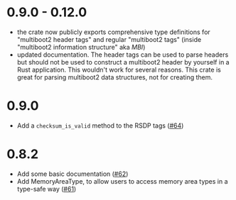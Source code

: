 # 0.9.0 - 0.12.0
- the crate now publicly exports comprehensive type definitions for "multiboot2 header tags"
  and regular "multiboot2 tags" (inside "multiboot2 information structure" aka *MBI*)
- updated documentation. The header tags can be used to parse headers but should not be used
  to construct a multiboot2 header by yourself in a Rust application. This wouldn't work for 
  several reasons. This crate is great for parsing multiboot2 data structures, not for creating them.

# 0.9.0

- Add a `checksum_is_valid` method to the RSDP tags ([#64](https://github.com/rust-osdev/multiboot2-elf64/pull/64))

# 0.8.2

- Add some basic documentation ([#62](https://github.com/rust-osdev/multiboot2-elf64/pull/62))
- Add MemoryAreaType, to allow users to access memory area types in a type-safe way ([#61](https://github.com/rust-osdev/multiboot2-elf64/pull/61))
